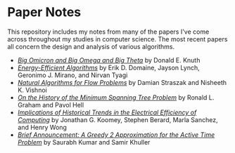 # Paper Notes

This repository includes my notes from many of the papers I've come across throughout my studies in computer science. The most recent papers all concern the design and analysis of various algorithms.

* [*Big Omicron and Big Omega and Big Theta*](/big-omicron-and-big-omega-and-big-theta.md) by Donald E. Knuth
* [*Energy-Efficient Algorithms*](/energy-efficient-algorithms.md) by Erik D. Domaine, Jayson Lynch, Geronimo J. Mirano, and Nirvan Tyagi
* [*Natural Algorithms for Flow Problems*](/natural-algorithms-for-flow-problems.md/) by Damian Straszak and Nisheeth K. Vishnoi
* [*On the History of the Minimum Spanning Tree Problem*](/on-the-history-of-the-minimum-spanning-tree-problem.md) by Ronald L. Graham and Pavol Hell
* [*Implications of Historical Trends in the Electrical Efficiency of Computing*](implications-of-historical-trends-in-the-electrical-efficiency-of-computing.md) by Jonathan G. Koomey, Stephen Berard, Marla Sanchez, and Henry Wong
* [*Brief Announcement: A Greedy 2 Approximation for the Active Time Problem*](/a-greedy-2-approximation-for-the-active-time-problem.md) by Saurabh Kumar and Samir Khuller
